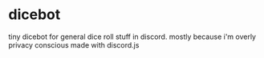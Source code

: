 # dicebot
tiny dicebot for general dice roll stuff in discord. mostly because i'm overly privacy conscious
made with discord.js
